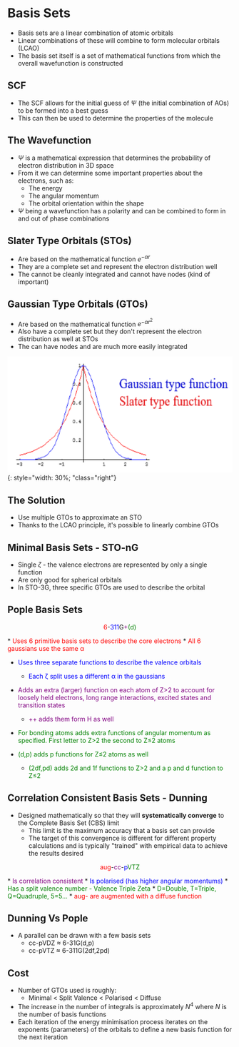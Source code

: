 # Basis Sets
* Basis sets are a linear combination of atomic orbitals 
* Linear combinations of these will combine to form molecular orbitals (LCAO)
* The basis set itself is a set of mathematical functions from which the overall wavefunction is constructed

## SCF

* The SCF allows for the initial guess of $\Psi$ (the initial combination of AOs) to be formed into a best guess
* This can then be used to determine the properties of the molecule

## The Wavefunction

* $\Psi$ is a mathematical expression that determines the probability of electron distribution in 3D space
* From it we can determine some important properties about the electrons, such as:
  * The energy
  * The angular momentum
  * The orbital orientation within the shape
* $\Psi$ being  a wavefunction has a  polarity and can be combined to form in and out of phase combinations

## Slater Type Orbitals (STOs)

* Are based on the mathematical function $e^{−αr}$
* They are a complete set and represent the electron distribution well
* The cannot be cleanly integrated and cannot have nodes (kind of important)

## Gaussian Type Orbitals (GTOs)

* Are based on the mathematical function $e^{−αr^2}$
* Also have a complete set but they don't represent the electron distribution as well at STOs
* The can have nodes and are much more easily integrated

![!image](GTOSTO.png){: style="width: 30%; "class="right"}
## The Solution

* Use multiple GTOs to approximate an STO
* Thanks to the LCAO principle, it's possible to linearly combine GTOs

## Minimal Basis Sets - STO-nG

* Single $\zeta$ - the valence electrons are represented  by only a single function
* Are only good for spherical orbitals
* In STO-3G, three specific GTOs are used  to describe the orbital

## Pople Basis Sets

<p align="center"><span style="color:red">6</span>-<span style="color:blue">311</span>G<span style="color:purple">+</span><span style="color:green">(d)</span></p>
* <span style="color:red">Uses 6 primitive basis sets to  describe the core electrons</span>
  * <span style="color:red">All 6 gaussians use the same α</span>

* <span style="color:blue">Uses three separate functions to describe the valence orbitals</span>
  * <span style="color:blue">Each ζ split uses a different α in the gaussians</span>

* <span style="color:purple">Adds an extra (larger) function on each atom of Z>2 to account for loosely held electrons, long range interactions, excited states and transition states</span>
  * <span style="color:purple">++ adds them form H as well</span>

* <span style="color:green">For bonding  atoms adds extra functions of angular momentum as specified. First letter to Z>2 the second to Z≤2 atoms</span>
* <span style="color:green">(d,p) adds p functions for Z≤2 atoms as well</span>
  * <span style="color:green">(2df,pd) adds 2d and 1f functions to Z>2 and a p and d function to Z≤2</span>
		
## Correlation Consistent Basis Sets - Dunning

* Designed mathematically so that they will **systematically converge** to the Complete Basis Set (CBS) limit
  * This limit is the maximum accuracy that a basis set can provide
  * The target of this convergence is different for different property calculations and is typically "trained" with empirical data to achieve the results desired

<p align="center"><span style="color:red">aug</span>-<span style="color:purple">cc</span>-<span style="color:blue">p</span><span style="color:green">VTZ</span></p>
* <span style="color:purple">Is correlation consistent</span>
* <span style="color:blue">Is polarised (has higher angular momentums)</span>
* <span style="color:green">Has a split valence number - Valence Triple Zeta</span>
  * <span style="color:green">D=Double, T=Triple, Q=Quadruple, 5=5…</span>
* <span style="color:red">aug- are augmented with a diffuse function</span>
				
				
## Dunning Vs Pople

* A parallel can be drawn with a few basis sets
  * cc-pVDZ ≈ 6-31G(d,p)
  * cc-pVTZ ≈ 6-311G(2df,2pd)

## Cost

* Number of GTOs used is roughly:
  * Minimal < Split Valence < Polarised < Diffuse
* The increase in the number of integrals is approximately $N^4$  where $N$ is  the number of basis functions
* Each iteration of the energy minimisation process iterates on the exponents (parameters) of the orbitals to define a new basis function for the next iteration
